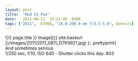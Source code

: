 ```yaml
---
layout: post
title:  "Mud Is Fun"
date:   2011-08-11  15:21:49 -0600
tags: ["2011",  D7000, "18.0-200.0 mm f/3.5-5.6", Genesis]
---
```

![{{ page.title }} Image]({{ site.baseurl }}/images/2011/2011_0811_D7K9921.jpg)
{: .prettyprint}  
And sometimes serious  
1/250 sec, f/10, ISO 640 - Shutter clicks this day: 803